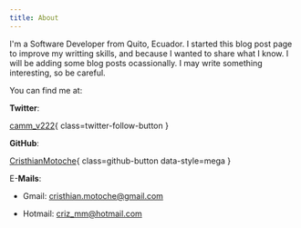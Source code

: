 ```yaml
---
title: About
---
```


I'm a Software Developer from Quito, Ecuador. I started this blog post page
to improve my writting skills, and because I wanted to share what I know.
I will be adding some blog posts ocassionally. I may write something
interesting, so be careful.

You can find me at:

**Twitter**:

[camm_v222](https://twitter.com/camm_v222){ class=twitter-follow-button }

**GitHub**:

[CristhianMotoche](https://github.com/CristhianMotoche){ class=github-button data-style=mega }

E-**Mails**:

- Gmail: [cristhian.motoche@gmail.com](mailto:cristhian.motoche@gmail.com)

- Hotmail: [criz_mm@hotmail.com](mailto:criz_mm@hotmail)
